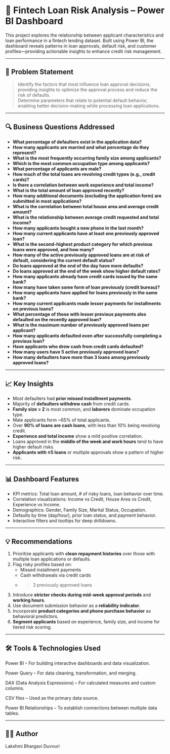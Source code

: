 # 💸 Fintech Loan Risk Analysis – Power BI Dashboard

This project explores the relationship between applicant characteristics and loan performance in a fintech lending dataset. Built using Power BI, the dashboard reveals patterns in loan approvals, default risk, and customer profiles—providing actionable insights to enhance credit risk management.

---

## 📌 Problem Statement

> Identify the factors that most influence loan approval decisions, providing insights to optimize the approval process and reduce the risk of defaults.  
> Determine parameters that relate to potential default behavior, enabling better decision-making while processing loan applications.

---

## 🔍 Business Questions Addressed

- **What percentage of defaulters exist in the application data?**
- **How many applicants are married and what percentage do they represent?**
- **What is the most frequently occurring family size among applicants?**
- **Which is the most common occupation type among applicants?**
- **What percentage of applicants are male?**
- **How much of the total loans are revolving credit types (e.g., credit cards)?**
- **Is there a correlation between work experience and total income?**
- **What is the total amount of loan approved recently?**
- **How many additional documents (excluding the application form) are submitted in most applications?**
- **What is the correlation between total house area and average credit amount?**
- **What is the relationship between average credit requested and total income?**
- **How many applicants bought a new phone in the last month?**
- **How many current applicants have at least one previously approved loan?**
- **What is the second-highest product category for which previous loans were approved, and how many?**
- **How many of the active previously approved loans are at risk of default, considering the current default status?**
- **Do loans approved at the end of the day have more defaults?**
- **Do loans approved at the end of the week show higher default rates?**
- **How many applicants already have credit cards issued by the same bank?**
- **How many have taken some form of loan previously (credit bureau)?**
- **How many applicants have applied for loans previously in the same bank?**
- **How many current applicants made lesser payments for installments on previous loans?**
- **What percentage of those with lesser previous payments also defaulted on the recently approved loan?**
- **What is the maximum number of previously approved loans per applicant?**
- **How many applicants defaulted even after successfully completing a previous loan?**
- **Have applicants who drew cash from credit cards defaulted?**
- **How many users have 5 active previously approved loans?**
- **How many defaulters have more than 3 loans among previously approved loans?**

---

## 📈 Key Insights

- Most defaulters had **prior missed installment payments**.
- Majority of **defaulters withdrew cash** from credit cards.
- **Family size = 2** is most common, and **laborers** dominate occupation type.
- Male applicants form ~65% of total applicants.
- Over **90% of loans are cash loans**, with less than 10% being revolving credit.
- **Experience and total income** show a mild positive correlation.
- Loans approved in the **middle of the week and work hours** tend to have higher default risks.
- **Applicants with ≥5 loans** or multiple approvals show a pattern of higher risk.

---

## 📊 Dashboard Features

- KPI metrics: Total loan amount, # of risky loans, loan behavior over time.
- Correlation visualizations: Income vs Credit, House Area vs Credit, Experience vs Income.
- Demographics: Gender, Family Size, Marital Status, Occupation.
- Defaults by time (day/hour), prior loan status, and payment behavior.
- Interactive filters and tooltips for deep drilldowns.

---

## 💡 Recommendations

1. Prioritize applicants with **clean repayment histories** over those with multiple loan applications or defaults.
2. Flag risky profiles based on:
   - Missed installment payments
   - Cash withdrawals via credit cards
   - >3 previously approved loans
3. Introduce **stricter checks during mid-week approval periods** and **working hours**.
4. Use document submission behavior as a **reliability indicator**.
5. Incorporate **product categories and phone purchase behavior** as behavioral predictors.
6. **Segment applicants** based on experience, family size, and income for tiered risk scoring.
---   
## 🛠️ Tools & Technologies Used
Power BI – For building interactive dashboards and data visualization.

Power Query – For data cleaning, transformation, and merging.

DAX (Data Analysis Expressions) – For calculated measures and custom columns.

CSV files – Used as the primary data source.

Power BI Relationships – To establish connections between multiple data tables.

---
## 🙋‍♂️ Author
Lakshmi Bhargavi Duvvuri



